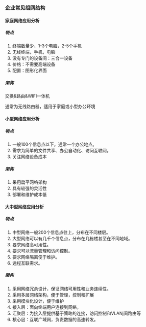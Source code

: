 ### 企业常见组网结构



#### 家庭网络应用分析

##### 特点

1. 终端数量少，1-3个电脑，2-5个手机
2. 无线终端，手机，电脑
3. 没有专门的设备间：三合一设备
4. 价格：不需要高端设备
5. 配置：图形化界面

##### 架构

交换&路由&WIFI一体机

通常为无线路由器，适用于家庭或小型办公环境

#### 小型网络应用分析

##### 特点

1. 一般100个信息点以下，通常一个办公地点。
2. 需求为简单的文件共享、办公自动化、访问互联网。
3. 关注网络设备成本

##### 架构

1. 采用扁平网络架构
2. 具有较强的灵活性
3. 部署和维护成本低

#### 大中型网络应用分析

#####  特点

1. 中型网络一般200个信息点往上，分布在不同楼层。
2. 大型网络可以有几千个信息点，分布在几栋楼甚至在不同地域。
3. 要求网络高可用性。
4. 要求可以流量管理和访问控制。
5. 要求网络隔离便于维护。
6. 远程互联需求。

#####  架构

1. 采用网络冗余设计，保证网络可用性和业务连续性。
2. 采用多层网络架构，便于管理，控制和扩展
3. 采用模块化设计，便于维护
4. 接入层：面向终端用户连接到网络。
5. 汇聚层：为接入层提供基于策略的连接，访问控制和VLANj间路由等
6. 核心层：互联广域网，负责数据的高速转发。





